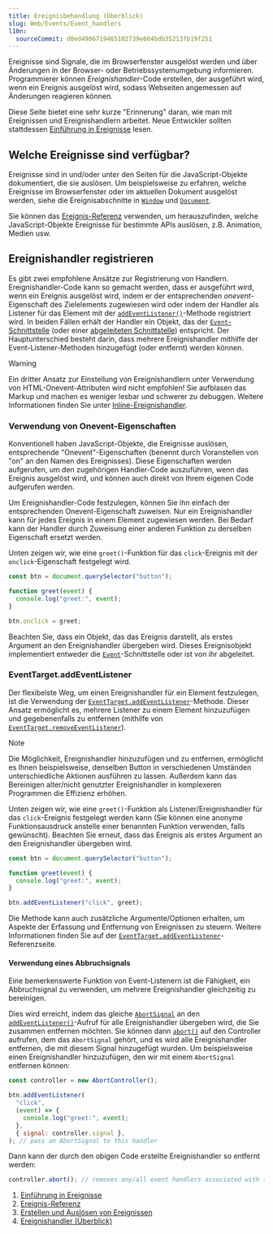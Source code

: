 ```yaml
---
title: Ereignisbehandlung (Überblick)
slug: Web/Events/Event_handlers
l10n:
  sourceCommit: d0ed4906719465102739e604bdb35213fb19f251
---
```


Ereignisse sind Signale, die im Browserfenster ausgelöst werden und über Änderungen in der Browser- oder Betriebssystemumgebung informieren. Programmierer können _Ereignishandler_-Code erstellen, der ausgeführt wird, wenn ein Ereignis ausgelöst wird, sodass Webseiten angemessen auf Änderungen reagieren können.

Diese Seite bietet eine sehr kurze "Erinnerung" daran, wie man mit Ereignissen und Ereignishandlern arbeitet. Neue Entwickler sollten stattdessen [Einführung in Ereignisse](/de/docs/Learn_web_development/Core/Scripting/Events) lesen.

## Welche Ereignisse sind verfügbar?

Ereignisse sind in und/oder unter den Seiten für die JavaScript-Objekte dokumentiert, die sie auslösen. Um beispielsweise zu erfahren, welche Ereignisse im Browserfenster oder im aktuellen Dokument ausgelöst werden, siehe die Ereignisabschnitte in [`Window`](/de/docs/Web/API/Window#events) und [`Document`](/de/docs/Web/API/Document#events).

Sie können das [Ereignis-Referenz](/de/docs/Web/Events#event_index) verwenden, um herauszufinden, welche JavaScript-Objekte Ereignisse für bestimmte APIs auslösen, z.B. Animation, Medien usw.

## Ereignishandler registrieren

Es gibt zwei empfohlene Ansätze zur Registrierung von Handlern. Ereignishandler-Code kann so gemacht werden, dass er ausgeführt wird, wenn ein Ereignis ausgelöst wird, indem er der entsprechenden _onevent_-Eigenschaft des Zielelements zugewiesen wird oder indem der Handler als Listener für das Element mit der [`addEventListener()`](/de/docs/Web/API/EventTarget/addEventListener)-Methode registriert wird. In beiden Fällen erhält der Handler ein Objekt, das der [`Event`-Schnittstelle](/de/docs/Web/API/Event) (oder einer [abgeleiteten Schnittstelle](/de/docs/Web/API/Event#interfaces_based_on_event)) entspricht. Der Hauptunterschied besteht darin, dass mehrere Ereignishandler mithilfe der Event-Listener-Methoden hinzugefügt (oder entfernt) werden können.

> [!WARNING]
> Ein dritter Ansatz zur Einstellung von Ereignishandlern unter Verwendung von HTML-Onevent-Attributen wird nicht empfohlen! Sie aufblasen das Markup und machen es weniger lesbar und schwerer zu debuggen. Weitere Informationen finden Sie unter [Inline-Ereignishandler](/de/docs/Learn_web_development/Core/Scripting/Events#inline_event_handlers_—_dont_use_these).

### Verwendung von Onevent-Eigenschaften

Konventionell haben JavaScript-Objekte, die Ereignisse auslösen, entsprechende "Onevent"-Eigenschaften (benennt durch Voranstellen von "on" an den Namen des Ereignisses). Diese Eigenschaften werden aufgerufen, um den zugehörigen Handler-Code auszuführen, wenn das Ereignis ausgelöst wird, und können auch direkt von Ihrem eigenen Code aufgerufen werden.

Um Ereignishandler-Code festzulegen, können Sie ihn einfach der entsprechenden Onevent-Eigenschaft zuweisen. Nur ein Ereignishandler kann für jedes Ereignis in einem Element zugewiesen werden. Bei Bedarf kann der Handler durch Zuweisung einer anderen Funktion zu derselben Eigenschaft ersetzt werden.

Unten zeigen wir, wie eine `greet()`-Funktion für das `click`-Ereignis mit der `onclick`-Eigenschaft festgelegt wird.

```js
const btn = document.querySelector("button");

function greet(event) {
  console.log("greet:", event);
}

btn.onclick = greet;
```

Beachten Sie, dass ein Objekt, das das Ereignis darstellt, als erstes Argument an den Ereignishandler übergeben wird. Dieses Ereignisobjekt implementiert entweder die [`Event`](/de/docs/Web/API/Event)-Schnittstelle oder ist von ihr abgeleitet.

### EventTarget.addEventListener

Der flexibelste Weg, um einen Ereignishandler für ein Element festzulegen, ist die Verwendung der [`EventTarget.addEventListener`](/de/docs/Web/API/EventTarget/addEventListener)-Methode. Dieser Ansatz ermöglicht es, mehrere Listener zu einem Element hinzuzufügen und gegebenenfalls zu entfernen (mithilfe von [`EventTarget.removeEventListener`](/de/docs/Web/API/EventTarget/removeEventListener)).

> [!NOTE]
> Die Möglichkeit, Ereignishandler hinzuzufügen und zu entfernen, ermöglicht es Ihnen beispielsweise, denselben Button in verschiedenen Umständen unterschiedliche Aktionen ausführen zu lassen. Außerdem kann das Bereinigen alter/nicht genutzter Ereignishandler in komplexeren Programmen die Effizienz erhöhen.

Unten zeigen wir, wie eine `greet()`-Funktion als Listener/Ereignishandler für das `click`-Ereignis festgelegt werden kann (Sie können eine anonyme Funktionsausdruck anstelle einer benannten Funktion verwenden, falls gewünscht). Beachten Sie erneut, dass das Ereignis als erstes Argument an den Ereignishandler übergeben wird.

```js
const btn = document.querySelector("button");

function greet(event) {
  console.log("greet:", event);
}

btn.addEventListener("click", greet);
```

Die Methode kann auch zusätzliche Argumente/Optionen erhalten, um Aspekte der Erfassung und Entfernung von Ereignissen zu steuern. Weitere Informationen finden Sie auf der [`EventTarget.addEventListener`](/de/docs/Web/API/EventTarget/addEventListener)-Referenzseite.

#### Verwendung eines Abbruchsignals

Eine bemerkenswerte Funktion von Event-Listenern ist die Fähigkeit, ein Abbruchsignal zu verwenden, um mehrere Ereignishandler gleichzeitig zu bereinigen.

Dies wird erreicht, indem das gleiche [`AbortSignal`](/de/docs/Web/API/AbortSignal) an den [`addEventListener()`](/de/docs/Web/API/EventTarget/addEventListener)-Aufruf für alle Ereignishandler übergeben wird, die Sie zusammen entfernen möchten. Sie können dann [`abort()`](/de/docs/Web/API/AbortController/abort) auf den Controller aufrufen, dem das `AbortSignal` gehört, und es wird alle Ereignishandler entfernen, die mit diesem Signal hinzugefügt wurden. Um beispielsweise einen Ereignishandler hinzuzufügen, den wir mit einem `AbortSignal` entfernen können:

```js
const controller = new AbortController();

btn.addEventListener(
  "click",
  (event) => {
    console.log("greet:", event);
  },
  { signal: controller.signal },
); // pass an AbortSignal to this handler
```

Dann kann der durch den obigen Code erstellte Ereignishandler so entfernt werden:

```js
controller.abort(); // removes any/all event handlers associated with this controller
```

<section id="Quick_links">
  <ol>
    <li><a href="/de/docs/Learn_web_development/Core/Scripting/Events">Einführung in Ereignisse</a></li>
    <li><a href="/de/docs/Web/Events">Ereignis-Referenz</a></li>
    <li><a href="/de/docs/Web/Events/Creating_and_triggering_events">Erstellen und Auslösen von Ereignissen</a></li>
    <li><a href="/de/docs/Web/Events/Event_handlers">Ereignishandler (Überblick)</a></li>
  </ol>
</section>
